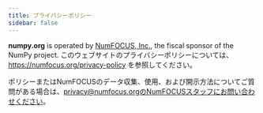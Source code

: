 ```yaml
---
title: プライバシーポリシー
sidebar: false
---
```


**numpy.org** is operated by [NumFOCUS, Inc.](https://numfocus.org), the fiscal sponsor of the NumPy project. このウェブサイトのプライバシーポリシーについては、https://numfocus.org/privacy-policy を参照してください。

ポリシーまたはNumFOCUSのデータ収集、使用、および開示方法についてご質問がある場合は、privacy@numfocus.orgのNumFOCUSスタッフにお問い合わせください。
